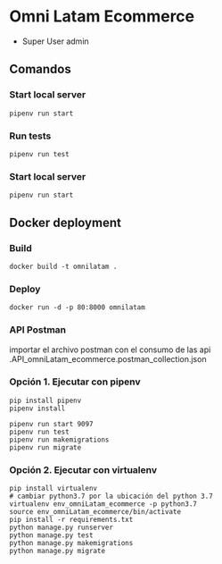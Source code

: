 # Omni Latam Ecommerce

* Super User admin

## Comandos

### Start local server

```console
pipenv run start
```

### Run tests

```console
pipenv run test
```

### Start local server

```console
pipenv run start
```

## Docker deployment

### Build

```console
docker build -t omnilatam .
```

### Deploy

```console
docker run -d -p 80:8000 omnilatam
```


### API Postman
importar el archivo postman con el consumo de las api
.API_omniLatam_ecommerce.postman_collection.json

### Opción 1. Ejecutar con pipenv


```console
pip install pipenv
pipenv install

pipenv run start 9097
pipenv run test
pipenv run makemigrations
pipenv run migrate
```

### Opción 2. Ejecutar con virtualenv

```console
pip install virtualenv
# cambiar python3.7 por la ubicación del python 3.7 
virtualenv env_omniLatam_ecommerce -p python3.7
source env_omniLatam_ecommerce/bin/activate
pip install -r requirements.txt
python manage.py runserver
python manage.py test
python manage.py makemigrations
python manage.py migrate
```

